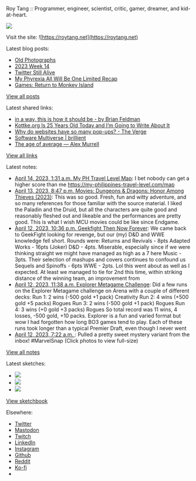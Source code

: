 Roy Tang :: Programmer, engineer, scientist, critic, gamer, dreamer, and kid-at-heart.

![](https://roytang.net/static/img/profile.jpg)

Visit the site: ![https://roytang.net](https://roytang.net)

Latest blog posts:

- [Old Photographs](https://roytang.net/2023/04/old-photographs/)
- [2023 Week 14](https://roytang.net/2023/04/2023-week-14/)
- [Twitter Still Alive](https://roytang.net/2023/04/twitter-still-alive/)
- [My Phyrexia All Will Be One Limited Recap](https://roytang.net/2023/04/mtgone-limited-recap/)
- [Games: Return to Monkey Island](https://roytang.net/2023/04/return-to-monkey-island/)

[View all posts](https://roytang.net/blog)

Latest shared links:

- [in a way, this is how it should be - by Brian Feldman](https://roytang.net/2023/04/efa3ac4011b6796a77b75a2c8a91907f/)
- [Kottke.org Is 25 Years Old Today and I’m Going to Write About It](https://roytang.net/2023/04/312e8d56a905c1e11babe78cdf7b2c06/)
- [Why do websites have so many pop-ups? - The Verge](https://roytang.net/2023/04/d2efc98dd14da8c984fef54ce6be90d5/)
- [Software Multiverse | brillient](https://roytang.net/2023/04/3728405de2d29c7ef52d9e80a9b35ffc/)
- [The age of average — Alex Murrell](https://roytang.net/2023/04/c8018bca091ca3605c0bc37620a27e4d/)

[View all links](https://roytang.net/links)

Latest notes:

- [April 14, 2023, 1:31 a.m. My PH Travel Level Map](https://roytang.net/2023/04/1808c8183ed5b4a91e3f469aae71db57/): I bet nobody can get a higher score than me https://my-philippines-travel-level.com/map
- [April 13, 2023, 8:47 p.m. Movies: Dungeons &amp; Dragons: Honor Among Thieves (2023)](https://roytang.net/2023/04/dungeons-dragons-honor-among-thieves-2023/): This was so good. Fresh, fun and witty adventure, and so many references for those familiar with the source material. I liked the Paladin and the Druid, but all the characters are quite good and reasonably fleshed out and likeable and the performances are pretty good. This is what I wish MCU movies could be like since Endgame.
- [April 12, 2023, 10:36 p.m. Geekfight Then Now Forever](https://roytang.net/2023/04/geekfight-then-now-forever/): We came back to GeekFight looking for revenge, but our (my) D&amp;D and WWE knowledge fell short. Rounds were: Returns and Revivals - 8pts Adapted Works - 16pts (Joker) D&amp;D - 4pts. Miserable, especially since if we were thinking straight we might have managed as high as a 7 here Music - 3pts. Their selection of mashups and covers continues to confound us Sequels and Spinoffs - 6pts WWE - 2pts. Lol this went about as well as I expected. At least we managed to tie for 2nd this time, within striking distance of the winning team, an improvement from
- [April 12, 2023, 11:38 a.m. Explorer Metagame Challenge](https://roytang.net/2023/04/explorer-metagame-challenge/): Did a few runs on the Explorer Metagame challenge on Arena with a couple of different decks: Run 1: 2 wins (-500 gold +1 pack) Creativity Run 2: 4 wins (+500 gold +5 packs) Rogues Run 3: 2 wins (-500 gold +1 pack) Rogues Run 4: 3 wins (+0 gold +3 packs) Rogues So total record was 11 wins, 4 losses, -500 gold, +10 packs. Explorer is a fun and varied format but wow I had forgotten how long BO3 games tend to play. Each of these runs took longer than a typical Premier Draft, even though I never went
- [April 12, 2023, 7:22 a.m. ](https://roytang.net/2023/04/1645930230555754496/): Pulled a pretty sweet mystery variant from the inbox! #MarvelSnap (Click photos to view full-size)

[View all notes](https://roytang.net/notes)

Latest sketches:


- ![](https://roytang.net/media/cache/3c/da/3cda657c471879c3cfa81b898b810cd6.jpg)
- ![](https://roytang.net/media/cache/a2/60/a260eacc913ee7c542024b154923702f.jpg)
- ![](https://roytang.net/media/cache/e0/88/e0888b7f7a1e342aba8cced2a0784cc4.jpg)

[View sketchbook](https://roytang.net/albums/sketchbook)


Elsewhere:

- [Twitter](https://twitter.com/roytang)
- [Mastodon](https://indieweb.social/@roytang)
- [Twitch](https://twitch.tv/twitchyroy)
- [LinkedIn](https://www.linkedin.com/in/roytang)
- [Instagram](https://instagram.com/roytang0400)
- [Github](https://github.com/roytang)
- [Reddit](https://reddit.com/u/hungryroy)
- [Ko-fi](https://ko-fi.com/roytang)
- [](mailto:hello@roytang.net)